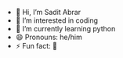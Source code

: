 - 👋 Hi, I’m Sadit Abrar
- 👀 I’m interested in coding
- 🌱 I’m currently learning python
- 😄 Pronouns: he/him
- ⚡ Fun fact: 🤣

<!---
SaditAbrar/SaditAbrar is a ✨ special ✨ repository because its `README.md` (this file) appears on your GitHub profile.
You can click the Preview link to take a look at your changes.
--->
